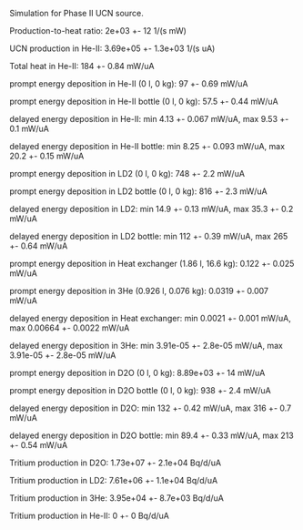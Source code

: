Simulation for Phase II UCN source.

Production-to-heat ratio:
2e+03 +- 12 1/(s mW)

UCN production in He-II:
3.69e+05 +- 1.3e+03 1/(s uA)

Total heat in He-II:
184 +- 0.84 mW/uA

prompt energy deposition in He-II (0 l, 0 kg):
97 +- 0.69 mW/uA

prompt energy deposition in He-II bottle (0 l, 0 kg):
57.5 +- 0.44 mW/uA

delayed energy deposition in He-II:
min 4.13 +- 0.067 mW/uA, max 9.53 +- 0.1 mW/uA

delayed energy deposition in He-II bottle:
min 8.25 +- 0.093 mW/uA, max 20.2 +- 0.15 mW/uA

prompt energy deposition in LD2 (0 l, 0 kg):
748 +- 2.2 mW/uA

prompt energy deposition in LD2 bottle (0 l, 0 kg):
816 +- 2.3 mW/uA

delayed energy deposition in LD2:
min 14.9 +- 0.13 mW/uA, max 35.3 +- 0.2 mW/uA

delayed energy deposition in LD2 bottle:
min 112 +- 0.39 mW/uA, max 265 +- 0.64 mW/uA

prompt energy deposition in Heat exchanger (1.86 l, 16.6 kg):
0.122 +- 0.025 mW/uA

prompt energy deposition in 3He (0.926 l, 0.076 kg):
0.0319 +- 0.007 mW/uA

delayed energy deposition in Heat exchanger:
min 0.0021 +- 0.001 mW/uA, max 0.00664 +- 0.0022 mW/uA

delayed energy deposition in 3He:
min 3.91e-05 +- 2.8e-05 mW/uA, max 3.91e-05 +- 2.8e-05 mW/uA

prompt energy deposition in D2O (0 l, 0 kg):
8.89e+03 +- 14 mW/uA

prompt energy deposition in D2O bottle (0 l, 0 kg):
938 +- 2.4 mW/uA

delayed energy deposition in D2O:
min 132 +- 0.42 mW/uA, max 316 +- 0.7 mW/uA

delayed energy deposition in D2O bottle:
min 89.4 +- 0.33 mW/uA, max 213 +- 0.54 mW/uA

Tritium production in D2O:
1.73e+07 +- 2.1e+04 Bq/d/uA

Tritium production in LD2:
7.61e+06 +- 1.1e+04 Bq/d/uA

Tritium production in 3He:
3.95e+04 +- 8.7e+03 Bq/d/uA

Tritium production in He-II:
0 +- 0 Bq/d/uA

